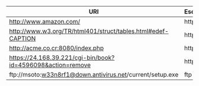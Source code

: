 |URI | Esquema|Usuario | Contraseña| Servidor | Puerto| Ruta | Parámetros|Fragmento |
|---|---|---|---|---|---|---|---|---|
|http://www.amazon.com/|http|||www.amazon.com|80||||
|http://www.w3.org/TR/html401/struct/tables.html#edef-CAPTION|http|||www.w3.org|80|/TR/html401/struct/tables.html||#edef-CAPTION|
|http://acme.co.cr:8080/index.php|http|||acme.co.cr|8080|/index.php|||
|https://24.168.39.221/cgi-bin/book?id=4596098&action=remove|https|||24.168.39.221|443|/cgi-bin/book|?id=4596098&action=remove||
|ftp://msoto:w33n8rf1@down.antivirus.net/current/setup.exe|ftp|msoto|w33n8rf1|down.antivirus.net|21|/current/setup.exe|||